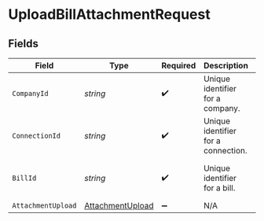 # UploadBillAttachmentRequest


## Fields

| Field                                                           | Type                                                            | Required                                                        | Description                                                     | Example                                                         |
| --------------------------------------------------------------- | --------------------------------------------------------------- | --------------------------------------------------------------- | --------------------------------------------------------------- | --------------------------------------------------------------- |
| `CompanyId`                                                     | *string*                                                        | :heavy_check_mark:                                              | Unique identifier for a company.                                | 8a210b68-6988-11ed-a1eb-0242ac120002                            |
| `ConnectionId`                                                  | *string*                                                        | :heavy_check_mark:                                              | Unique identifier for a connection.                             | 2e9d2c44-f675-40ba-8049-353bfcb5e171                            |
| `BillId`                                                        | *string*                                                        | :heavy_check_mark:                                              | Unique identifier for a bill.                                   | 13d946f0-c5d5-42bc-b092-97ece17923ab                            |
| `AttachmentUpload`                                              | [AttachmentUpload](../../Models/Components/AttachmentUpload.md) | :heavy_minus_sign:                                              | N/A                                                             |                                                                 |